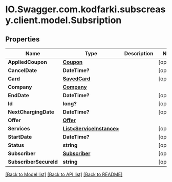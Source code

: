 # IO.Swagger.com.kodfarki.subscreasy.client.model.Subsription
## Properties

Name | Type | Description | Notes
------------ | ------------- | ------------- | -------------
**AppliedCoupon** | [**Coupon**](Coupon.md) |  | [optional] 
**CancelDate** | **DateTime?** |  | [optional] 
**Card** | [**SavedCard**](SavedCard.md) |  | [optional] 
**Company** | [**Company**](Company.md) |  | 
**EndDate** | **DateTime?** |  | [optional] 
**Id** | **long?** |  | [optional] 
**NextChargingDate** | **DateTime?** |  | [optional] 
**Offer** | [**Offer**](Offer.md) |  | 
**Services** | [**List&lt;ServiceInstance&gt;**](ServiceInstance.md) |  | [optional] 
**StartDate** | **DateTime?** |  | [optional] 
**Status** | **string** |  | [optional] 
**Subscriber** | [**Subscriber**](Subscriber.md) |  | [optional] 
**SubscriberSecureId** | **string** |  | [optional] 

[[Back to Model list]](../README.md#documentation-for-models) [[Back to API list]](../README.md#documentation-for-api-endpoints) [[Back to README]](../README.md)

